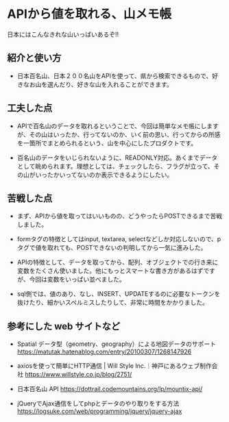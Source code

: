 # APIから値を取れる、山メモ帳

日本にはこんなきれな山いっぱいあるぞ!!


## 紹介と使い方

  - 日本百名山、日本２００名山をAPIを使って、県から検索できるもので、好きなお山を選んだり、好きな山を入れることができます。

## 工夫した点

  - APIで百名山のデータを取れるということで、今回は簡単なメモ帳にしますが、その山はいったか、行ってないのか、いく前の思い、行ってからの所感を一箇所でまとめられるという、山を中心にしたプロダクトです。

  - 百名山のデータをいじられないように、READONLY対応。あくまでデータとして眺められます。理想としては、チェックしたら、フラグが立って、その山がいったかいってないのか表示できるようにしたい。

## 苦戦した点

  - まず、APIから値を取ってはいいものの、どうやったらPOSTできるまで苦戦しました。

  - formタグの特徴としてはinput, textarea, selectなどしか対応しないので、pタグで値を取れても、POSTできないの判明してから一気に進みした。

  - APIの特徴として、データを取ってから、配列、オブジェクトでの行き来に変数をたくさん使いました。他にもっとスマートな書き方があるはずですが、今回は変数をいっぱい並べました。

  - sql側では、値のあり、なし、INSERT、UPDATEするのに必要なトークンを抜けたり、細かいスペルミスしたりして、非常に時間をかかりました。

## 参考にした web サイトなど

  - Spatial データ型（geometry、geography）による地図データのサポート  https://matutak.hatenablog.com/entry/20100307/1268147926

  - axiosを使って簡単にHTTP通信 | Will Style Inc.｜神戸にあるウェブ制作会社  https://www.willstyle.co.jp/blog/2751/

  - 日本百名山 API  https://dottrail.codemountains.org/lp/mountix-api/

  - jQueryでAjax通信をしてphpとデータのやり取りをする方法  https://logsuke.com/web/programming/jquery/jquery-ajax



